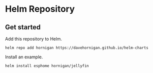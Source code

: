 # Helm Repository

## Get started

Add this repository to Helm.

```
helm repo add hornigan https://davehornigan.github.io/helm-charts
```

Install an example.

```
helm install esphome hornigan/jellyfin
```